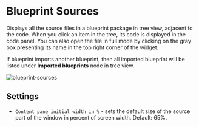 # Blueprint Sources
Displays all the source files in a blueprint package in tree view, adjacent to the code. When you click an item in the tree, its code is displayed in the code panel. You can also open the file in full mode by clicking on the gray box presenting its name in the top right corner of the widget.

If blueprint imports another blueprint, then all imported blueprint will be listed under **Imported blueprints** node in tree view.  

![blueprint-sources](https://docs.cloudify.co/latest/images/ui/widgets/blueprint-sources.png)


## Settings

* `Content pane initial width in %` - sets the default size of the source part of the window in percent of screen width. Default: 65%.
